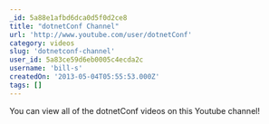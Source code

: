 ```yaml
---
_id: 5a88e1afbd6dca0d5f0d2ce8
title: "dotnetConf Channel"
url: 'http://www.youtube.com/user/dotnetConf'
category: videos
slug: 'dotnetconf-channel'
user_id: 5a83ce59d6eb0005c4ecda2c
username: 'bill-s'
createdOn: '2013-05-04T05:55:53.000Z'
tags: []
---
```


You can view all of the dotnetConf videos on this Youtube channel!
